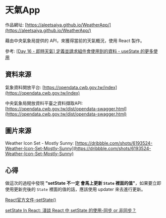 # 天氣App

作品網址: [https://aleetsaiya.github.io/WeatherApp/](https://aleetsaiya.github.io/WeatherApp/)

藉由中央氣象局提供的 API，來獲得當前的天氣概況，使用 React 製作。

參考: [[Day 16 - 即時天氣] 定義並請求組件會使用到的資料 - useState 的更多使用](https://ithelp.ithome.com.tw/articles/10224031)

## 資料來源
氣象資料開放平台: [https://opendata.cwb.gov.tw/index](https://opendata.cwb.gov.tw/index)

中央氣象局開放資料平臺之資料擷取API: [https://opendata.cwb.gov.tw/dist/opendata-swagger.html](https://opendata.cwb.gov.tw/dist/opendata-swagger.html)

## 圖片來源
Weather Icon Set - Mostly Sunny: [https://dribbble.com/shots/6193524-Weather-Icon-Set-Mostly-Sunny](https://dribbble.com/shots/6193524-Weather-Icon-Set-Mostly-Sunny)

## 心得
做這次的過程中發現 **"setState 不一定 會馬上更新 `State` 裡面的值"**，如果要立即使用更新完後的 `State` 裡面的值的話，應該使用 updater 來去進行更新。

[React官方文件-setState()](https://zh-hant.reactjs.org/docs/react-component.html#setstate)

[setState In React: 淺談 React 中 setState 的使用-同步 or 非同步？](https://medium.com/@brianwu291/learn-basic-react-setstate-function-2aec5018a38a)